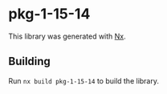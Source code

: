 # pkg-1-15-14

This library was generated with [Nx](https://nx.dev).

## Building

Run `nx build pkg-1-15-14` to build the library.
